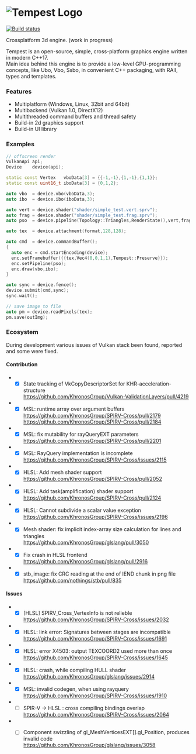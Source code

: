 ![Tempest Logo](icon.png)
=
[![Build status](https://ci.appveyor.com/api/projects/status/github/Try/Tempest?svg=true)](https://ci.appveyor.com/project/Try/Tempest)

Crossplatform 3d engine.
(work in progress)

Tempest is an open-source, simple, cross-platform graphics engine written in modern C++17.  
Main idea behind this engine is to provide a low-level GPU-programming concepts, like Ubo, Vbo, Ssbo, in convenient C++ packaging, with RAII, types and templates. 

### Features
* Multiplatform (Windows, Linux, 32bit and 64bit)
* Multibackend (Vulkan 1.0, DirectX12)
* Multithreaded command buffers and thread safety
* Build-in 2d graphics support
* Build-in UI library

### Examples
```c++
// offscreen render
VulkanApi api;
Device    device(api);

static const Vertex   vboData[3] = {{-1,-1},{1,-1},{1,1}};
static const uint16_t iboData[3] = {0,1,2};

auto vbo  = device.vbo(vboData,3);
auto ibo  = device.ibo(iboData,3);

auto vert = device.shader("shader/simple_test.vert.sprv");
auto frag = device.shader("shader/simple_test.frag.sprv");
auto pso  = device.pipeline(Topology::Triangles,RenderState(),vert,frag);

auto tex  = device.attachment(format,128,128);

auto cmd  = device.commandBuffer();
{
  auto enc = cmd.startEncoding(device);
  enc.setFramebuffer({{tex,Vec4(0,0,1,1),Tempest::Preserve}});
  enc.setPipeline(pso);
  enc.draw(vbo,ibo);
}

auto sync = device.fence();
device.submit(cmd,sync);
sync.wait();

// save image to file
auto pm = device.readPixels(tex);
pm.save(outImg);
```

### Ecosystem
During development various issues of Vulkan stack been found, reported and some were fixed. 

#### Contribution 
* - [x] State tracking of VkCopyDescriptorSet for KHR-acceleration-structure  
https://github.com/KhronosGroup/Vulkan-ValidationLayers/pull/4219

* - [x] MSL: runtime array over argument buffers  
https://github.com/KhronosGroup/SPIRV-Cross/pull/2179
https://github.com/KhronosGroup/SPIRV-Cross/pull/2184

* - [x] MSL: fix mutability for rayQueryEXT parameters  
https://github.com/KhronosGroup/SPIRV-Cross/pull/2201

* - [x] MSL: RayQuery implementation is incomplete  
https://github.com/KhronosGroup/SPIRV-Cross/issues/2115

* - [x] HLSL: Add mesh shader support  
https://github.com/KhronosGroup/SPIRV-Cross/pull/2052

* - [x] HLSL: Add task(amplification) shader support  
https://github.com/KhronosGroup/SPIRV-Cross/pull/2124

* - [x] HLSL: Cannot subdivide a scalar value exception  
https://github.com/KhronosGroup/SPIRV-Cross/issues/2196

* - [x] Mesh shader: fix implicit index-array size calculation for lines and triangles  
https://github.com/KhronosGroup/glslang/pull/3050

* - [x] Fix crash in HLSL frontend  
https://github.com/KhronosGroup/glslang/pull/2916

* - [x] stb_image: fix CRC reading at the end of IEND chunk in png file  
https://github.com/nothings/stb/pull/835

#### Issues

* - [x] [HLSL] SPIRV_Cross_VertexInfo is not relieble  
https://github.com/KhronosGroup/SPIRV-Cross/issues/2032

* - [x] HLSL: link error: Signatures between stages are incompatible  
https://github.com/KhronosGroup/SPIRV-Cross/issues/1691

* - [x] HLSL: error X4503: output TEXCOORD2 used more than once  
https://github.com/KhronosGroup/SPIRV-Cross/issues/1645

* - [x] HLSL: crash, while compiling HULL shader  
https://github.com/KhronosGroup/glslang/issues/2914

* - [x] MSL: invalid codegen, when using rayquery  
https://github.com/KhronosGroup/SPIRV-Cross/issues/1910

* - [ ] SPIR-V -> HLSL : cross compiling bindings overlap  
https://github.com/KhronosGroup/SPIRV-Cross/issues/2064

* - [ ] Component swizzling of gl_MeshVerticesEXT[].gl_Position, produces invalid code  
https://github.com/KhronosGroup/glslang/issues/3058

